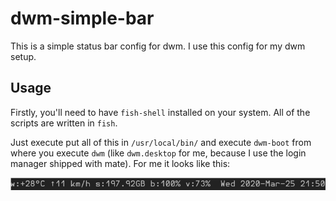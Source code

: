 # dwm-simple-bar

This is a simple status bar config for dwm. I use this config for my dwm setup. 

## Usage

Firstly, you'll need to have `fish-shell` installed on your system. All of the scripts are written in `fish`. 

Just execute put all of this in `/usr/local/bin/` and execute `dwm-boot` from where you execute `dwm` (like `dwm.desktop` for me,
because I use the login manager shipped with mate). For me it looks like this:

![Image of status bar](./status.png)
